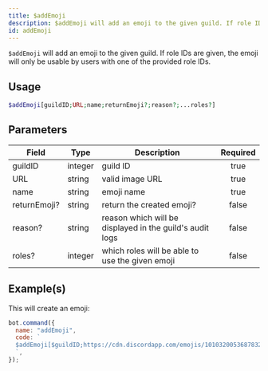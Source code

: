 ```yaml
---
title: $addEmoji
description: $addEmoji will add an emoji to the given guild. If role IDs are given, the emoji will only be usable by users with one of the provided role IDs.
id: addEmoji
---
```


`$addEmoji` will add an emoji to the given guild. If role IDs are given, the emoji will only be usable by users with one
of the provided role IDs.

## Usage

```php
$addEmoji[guildID;URL;name;returnEmoji?;reason?;...roles?]
```

## Parameters

| Field        | Type    | Description                                              | Required |
| ------------ | ------- | -------------------------------------------------------- | :------: |
| guildID      | integer | guild ID                                                 |   true   |
| URL          | string  | valid image URL                                          |   true   |
| name         | string  | emoji name                                               |   true   |
| returnEmoji? | string  | return the created emoji?                                |  false   |
| reason?      | string  | reason which will be displayed in the guild's audit logs |  false   |
| roles?       | integer | which roles will be able to use the given emoji          |  false   |

## Example(s)

This will create an emoji:

```javascript
bot.command({
  name: "addEmoji",
  code: `
  $addEmoji[$guildID;https://cdn.discordapp.com/emojis/1010320053687832586.webp?size=96&quality=lossless;leref;false]
  `,
});
```
